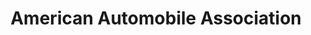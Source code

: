 ---
title: "American Automobile Association"
url: /milford/american-automobile-association/
shop: travel agency
---